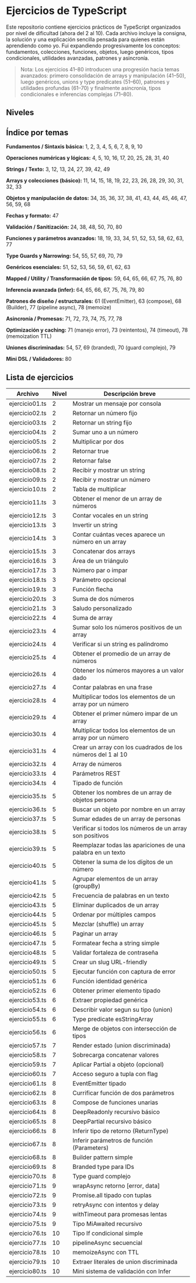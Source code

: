 # Ejercicios de TypeScript

Este repositorio contiene ejercicios prácticos de TypeScript organizados por nivel de dificultad (ahora del 2 al 10). Cada archivo incluye la consigna, la solución y una explicación sencilla pensada para quienes están aprendiendo como yo. Fui expandiendo progresivamente los conceptos: fundamentos, colecciones, funciones, objetos, luego genéricos, tipos condicionales, utilidades avanzadas, patrones y asincronía.

> Nota: Los ejercicios 41–80 introducen una progresión hacia temas avanzados: primero consolidación de arrays y manipulación (41–50), luego genéricos, unions y type predicates (51–60), patrones y utilidades profundas (61–70) y finalmente asincronía, tipos condicionales e inferencias complejas (71–80).

## Niveles
## Índice por temas

**Fundamentos / Sintaxis básica:** 1, 2, 3, 4, 5, 6, 7, 8, 9, 10

**Operaciones numéricas y lógicas:** 4, 5, 10, 16, 17, 20, 25, 28, 31, 40

**Strings / Texto:** 3, 12, 13, 24, 27, 39, 42, 49

**Arrays y colecciones (básico):** 11, 14, 15, 18, 19, 22, 23, 26, 28, 29, 30, 31, 32, 33

**Objetos y manipulación de datos:** 34, 35, 36, 37, 38, 41, 43, 44, 45, 46, 47, 56, 59, 68

**Fechas y formato:** 47

**Validación / Sanitización:** 24, 38, 48, 50, 70, 80

**Funciones y parámetros avanzados:** 18, 19, 33, 34, 51, 52, 53, 58, 62, 63, 77

**Type Guards y Narrowing:** 54, 55, 57, 69, 70, 79

**Genéricos esenciales:** 51, 52, 53, 56, 59, 61, 62, 63

**Mapped / Utility / Transformación de tipos:** 59, 64, 65, 66, 67, 75, 76, 80

**Inferencia avanzada (infer):** 64, 65, 66, 67, 75, 76, 79, 80

**Patrones de diseño / estructurales:** 61 (EventEmitter), 63 (compose), 68 (Builder), 77 (pipeline async), 78 (memoize)

**Asincronía / Promesas:** 71, 72, 73, 74, 75, 77, 78

**Optimización y caching:** 71 (manejo error), 73 (reintentos), 74 (timeout), 78 (memoization TTL)

**Uniones discriminadas:** 54, 57, 69 (branded), 70 (guard complejo), 79

**Mini DSL / Validadores:** 80

## Lista de ejercicios

| Archivo         | Nivel | Descripción breve                                 |
|-----------------|-------|--------------------------------------------------|
| ejercicio01.ts  | 2     | Mostrar un mensaje por consola                   |
| ejercicio02.ts  | 2     | Retornar un número fijo                          |
| ejercicio03.ts  | 2     | Retornar un string fijo                          |
| ejercicio04.ts  | 2     | Sumar uno a un número                            |
| ejercicio05.ts  | 2     | Multiplicar por dos                              |
| ejercicio06.ts  | 2     | Retornar true                                    |
| ejercicio07.ts  | 2     | Retornar false                                   |
| ejercicio08.ts  | 2     | Recibir y mostrar un string                      |
| ejercicio09.ts  | 2     | Recibir y mostrar un número                      |
| ejercicio10.ts  | 2     | Tabla de multiplicar                             |
| ejercicio11.ts  | 3     | Obtener el menor de un array de números          |
| ejercicio12.ts  | 3     | Contar vocales en un string                      |
| ejercicio13.ts  | 3     | Invertir un string                               |
| ejercicio14.ts  | 3     | Contar cuántas veces aparece un número en un array|
| ejercicio15.ts  | 3     | Concatenar dos arrays                            |
| ejercicio16.ts  | 3     | Área de un triángulo                             |
| ejercicio17.ts  | 3     | Número par o impar                               |
| ejercicio18.ts  | 3     | Parámetro opcional                               |
| ejercicio19.ts  | 3     | Función flecha                                   |
| ejercicio20.ts  | 3     | Suma de dos números                              |
| ejercicio21.ts  | 3     | Saludo personalizado                             |
| ejercicio22.ts  | 4     | Suma de array                                    |
| ejercicio23.ts  | 4     | Sumar solo los números positivos de un array     |
| ejercicio24.ts  | 4     | Verificar si un string es palíndromo             |
| ejercicio25.ts  | 4     | Obtener el promedio de un array de números       |
| ejercicio26.ts  | 4     | Obtener los números mayores a un valor dado      |
| ejercicio27.ts  | 4     | Contar palabras en una frase                     |
| ejercicio28.ts  | 4     | Multiplicar todos los elementos de un array por un número |
| ejercicio29.ts  | 4     | Obtener el primer número impar de un array       |
| ejercicio30.ts  | 4     | Multiplicar todos los elementos de un array por un número |
| ejercicio31.ts  | 4     | Crear un array con los cuadrados de los números del 1 al 10 |
| ejercicio32.ts  | 4     | Array de números                                 |
| ejercicio33.ts  | 4     | Parámetros REST                                  |
| ejercicio34.ts  | 4     | Tipado de función                                |
| ejercicio35.ts  | 5     | Obtener los nombres de un array de objetos persona|
| ejercicio36.ts  | 5     | Buscar un objeto por nombre en un array          |
| ejercicio37.ts  | 5     | Sumar edades de un array de personas             |
| ejercicio38.ts  | 5     | Verificar si todos los números de un array son positivos |
| ejercicio39.ts  | 5     | Reemplazar todas las apariciones de una palabra en un texto |
| ejercicio40.ts  | 5     | Obtener la suma de los dígitos de un número      |
| ejercicio41.ts  | 5     | Agrupar elementos de un array (groupBy)          |
| ejercicio42.ts  | 5     | Frecuencia de palabras en un texto               |
| ejercicio43.ts  | 5     | Eliminar duplicados de un array                  |
| ejercicio44.ts  | 5     | Ordenar por múltiples campos                     |
| ejercicio45.ts  | 5     | Mezclar (shuffle) un array                       |
| ejercicio46.ts  | 5     | Paginar un array                                 |
| ejercicio47.ts  | 5     | Formatear fecha a string simple                  |
| ejercicio48.ts  | 5     | Validar fortaleza de contraseña                  |
| ejercicio49.ts  | 5     | Crear un slug URL-friendly                       |
| ejercicio50.ts  | 5     | Ejecutar función con captura de error            |
| ejercicio51.ts  | 6     | Función identidad genérica                       |
| ejercicio52.ts  | 6     | Obtener primer elemento tipado                   |
| ejercicio53.ts  | 6     | Extraer propiedad genérica                       |
| ejercicio54.ts  | 6     | Describir valor segun su tipo (union)            |
| ejercicio55.ts  | 6     | Type predicate esStringArray                     |
| ejercicio56.ts  | 6     | Merge de objetos con intersección de tipos       |
| ejercicio57.ts  | 7     | Render estado (union discriminada)               |
| ejercicio58.ts  | 7     | Sobrecarga concatenar valores                    |
| ejercicio59.ts  | 7     | Aplicar Partial a objeto (opcional)              |
| ejercicio60.ts  | 7     | Acceso seguro a tupla con flag                   |
| ejercicio61.ts  | 8     | EventEmitter tipado                              |
| ejercicio62.ts  | 8     | Currificar función de dos parámetros             |
| ejercicio63.ts  | 8     | Compose de funciones unarias                     |
| ejercicio64.ts  | 8     | DeepReadonly recursivo básico                    |
| ejercicio65.ts  | 8     | DeepPartial recursivo básico                     |
| ejercicio66.ts  | 8     | Inferir tipo de retorno (ReturnType)             |
| ejercicio67.ts  | 8     | Inferir parámetros de función (Parameters)       |
| ejercicio68.ts  | 8     | Builder pattern simple                           |
| ejercicio69.ts  | 8     | Branded type para IDs                            |
| ejercicio70.ts  | 8     | Type guard complejo                              |
| ejercicio71.ts  | 9     | wrapAsync retorno [error, data]                  |
| ejercicio72.ts  | 9     | Promise.all tipado con tuplas                    |
| ejercicio73.ts  | 9     | retryAsync con intentos y delay                  |
| ejercicio74.ts  | 9     | withTimeout para promesas lentas                 |
| ejercicio75.ts  | 9     | Tipo MiAwaited recursivo                         |
| ejercicio76.ts  | 10    | Tipo If condicional simple                       |
| ejercicio77.ts  | 10    | pipelineAsync secuencial                         |
| ejercicio78.ts  | 10    | memoizeAsync con TTL                             |
| ejercicio79.ts  | 10    | Extraer literales de union discriminada          |
| ejercicio80.ts  | 10    | Mini sistema de validación con Infer             |
